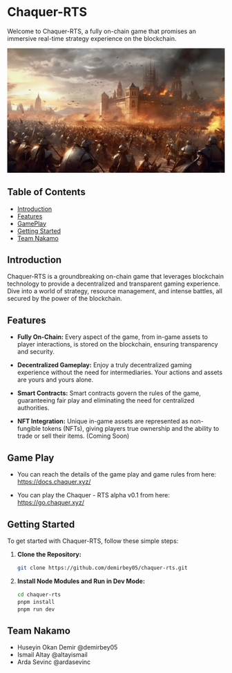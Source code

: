 # Chaquer-RTS

Welcome to Chaquer-RTS, a fully on-chain game that promises an immersive real-time strategy experience on the blockchain.

![Game Screenshot](./packages/client/src/images/backgrounds/menu-background.jpg)

## Table of Contents

- [Introduction](#introduction)
- [Features](#features)
- [GamePlay](#gameplay)
- [Getting Started](#getting-started)
- [Team Nakamo](#teamnakamo)

## Introduction

Chaquer-RTS is a groundbreaking on-chain game that leverages blockchain technology to provide a decentralized and transparent gaming experience. Dive into a world of strategy, resource management, and intense battles, all secured by the power of the blockchain.

## Features

- **Fully On-Chain:** Every aspect of the game, from in-game assets to player interactions, is stored on the blockchain, ensuring transparency and security.

- **Decentralized Gameplay:** Enjoy a truly decentralized gaming experience without the need for intermediaries. Your actions and assets are yours and yours alone.

- **Smart Contracts:** Smart contracts govern the rules of the game, guaranteeing fair play and eliminating the need for centralized authorities.

- **NFT Integration:** Unique in-game assets are represented as non-fungible tokens (NFTs), giving players true ownership and the ability to trade or sell their items. (Coming Soon)

## Game Play

- You can reach the details of the game play and game rules from here: https://docs.chaquer.xyz/

- You can play the Chaquer - RTS alpha v0.1 from here: https://go.chaquer.xyz/

## Getting Started

To get started with Chaquer-RTS, follow these simple steps:

1. **Clone the Repository:**

   ```bash
   git clone https://github.com/demirbey05/chaquer-rts.git
   ```

2. **Install Node Modules and Run in Dev Mode:**

   ```bash
   cd chaquer-rts
   pnpm install
   pnpm run dev
   ```

## Team Nakamo

- Huseyin Okan Demir @demirbey05
- Ismail Altay @altayismail
- Arda Sevinc @ardasevinc
